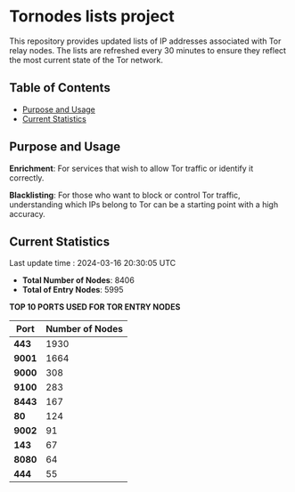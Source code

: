 # Tornodes lists project

This repository provides updated lists of IP addresses associated with Tor relay nodes. The lists are refreshed every 30 minutes to ensure they reflect the most current state of the Tor network.

## Table of Contents

- [Purpose and Usage](#purpose-and-usage)
- [Current Statistics](#current-statistics)


## Purpose and Usage

**Enrichment**: For services that wish to allow Tor traffic or identify it correctly.

**Blacklisting**: For those who want to block or control Tor traffic, understanding which IPs belong to Tor can be a starting point with a high accuracy.

## Current Statistics

Last update time : 2024-03-16 20:30:05 UTC

- **Total Number of Nodes**: 8406
- **Total of Entry Nodes**: 5995

**TOP 10 PORTS USED FOR TOR ENTRY NODES**

| **Port** | **Number of Nodes** |
|------|-----------------|
| **443**   | 1930  |
| **9001**   | 1664  |
| **9000**   | 308  |
| **9100**   | 283  |
| **8443**   | 167  |
| **80**   | 124  |
| **9002**   | 91  |
| **143**   | 67  |
| **8080**   | 64  |
| **444**   | 55  |

